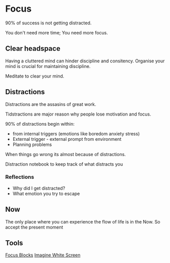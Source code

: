 # Focus
90% of success is not getting distracted.

You don't need more time; You need more focus.

## Clear headspace
Having a cluttered mind can hinder discipline and consitency. Organise your mind is crucial for maintaining discipline.

Meditate to clear your mind.


## Distractions
Distractions are the assasins of great work. 

Tidstractions are major reason why people lose motivation and focus.

90% of distractions begin within:
 - from internal triggers (emotions like boredom anxiety stress)
 - External trigger - external prompt from environment
 - Planning problems

When things go wrong its almost because of distractions.

Distraction notebook to keep track of what distracts you

### Reflections
- Why did I get distracted?
- What emotion you try to escape


## Now
The only place where you can experience the flow of life is in the Now. So accept the present moment 


## Tools
[Focus Blocks](../Tools/FocusBlocks.md)
[Imagine White Screen](../Tools/ImagineWhiteScreen.md)